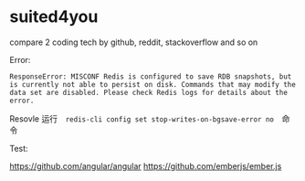 suited4you
===============

compare 2 coding tech by github, reddit, stackoverflow and so on

Error:
```
ResponseError: MISCONF Redis is configured to save RDB snapshots, but is currently not able to persist on disk. Commands that may modify the data set are disabled. Please check Redis logs for details about the error.
```
Resovle
运行　`redis-cli config set stop-writes-on-bgsave-error no`　命令

Test:

https://github.com/angular/angular
https://github.com/emberjs/ember.js